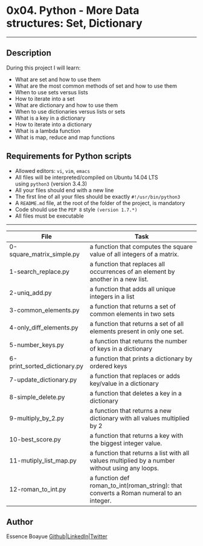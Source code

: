 # 0x04. Python - More Data structures: Set, Dictionary
---
## Description

During this project I will learn:
- What are set and how to use them
- What are the most common methods of set and how to use them
- When to use sets versus lists
- How to iterate into a set
- What are dictionary and how to use them
- When to use dictionaries versus lists or sets
- What is a key in a dictionary
- How to iterate into a dictionary
- What is a lambda function
- What is map, reduce and map functions

## Requirements for Python scripts

- Allowed editors: `vi`, `vim`, `emacs`
- All files will be interpreted/compiled on Ubuntu 14.04 LTS using `python3` (version 3.4.3)
- All your files should end with a new line
- The first line of all your files should be exactly `#!/usr/bin/python3`
- A `README.md` file, at the root of the folder of the project, is mandatory
- Code should use the `PEP 8` style `(version 1.7.*)`
- All files must be executable

---
File|Task
---|---
0-square_matrix_simple.py| a function that computes the square value of all integers of a matrix.
1-search_replace.py| a function that replaces all occurrences of an element by another in a new list.
2-uniq_add.py | a function that adds all unique integers in a list
3-common_elements.py | a function that returns a set of common elements in two sets
4-only_diff_elements.py | a function that returns a set of all elements present in only one set.
5-number_keys.py | a function that returns the number of keys in a dictionary
6-print_sorted_dictionary.py | a function that prints a dictionary by ordered keys
7-update_dictionary.py | a function that replaces or adds key/value in a dictionary
8-simple_delete.py | a function that deletes a key in a dictionary
9-multiply_by_2.py | a function that returns a new dictionary with all values multiplied by 2
10-best_score.py | a function that returns a key with the biggest integer value.
11-mutiply_list_map.py | a function that returns a list with all values multiplied by a number without using any loops.
12-roman_to_int.py | a function def roman_to_int(roman_string): that converts a Roman numeral to an integer.

## Author
Essence Boayue [Github](https://github.com/eboayue)|[LinkedIn](https://www.linkedin.com/in/essenceboayue/)|[Twitter](https://twitter.com/girlsaregeeks2)
